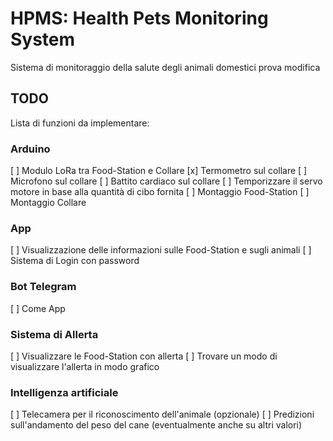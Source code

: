 # HPMS: Health Pets Monitoring System
Sistema di monitoraggio della salute degli animali domestici
prova modifica


## TODO
Lista di funzioni da implementare:

### Arduino
[ ] Modulo LoRa tra Food-Station e Collare
[x] Termometro sul collare
[ ] Microfono sul collare
[ ] Battito cardiaco sul collare
[ ] Temporizzare il servo motore in base alla quantità di cibo fornita
[ ] Montaggio Food-Station
[ ] Montaggio Collare

### App
[ ] Visualizzazione delle informazioni sulle Food-Station e sugli animali
[ ] Sistema di Login con password

### Bot Telegram
[ ] Come App

### Sistema di Allerta
[ ] Visualizzare le Food-Station con allerta
[ ] Trovare un modo di visualizzare l'allerta in modo grafico

### Intelligenza artificiale
[ ] Telecamera per il riconoscimento dell'animale (opzionale)
[ ] Predizioni sull'andamento del peso del cane (eventualmente anche su altri valori)

